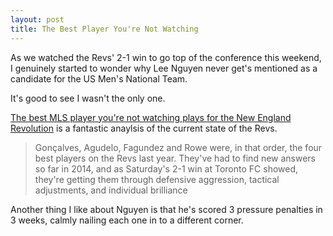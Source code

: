 ```yaml
---
layout: post
title: The Best Player You're Not Watching
---
```


As we watched the Revs' 2-1 win to go top of the conference this
weekend, I genuinely started to wonder why Lee Nguyen never get's
mentioned as a candidate for the US Men's National Team.

It's good to see I wasn't the only one.

[The best MLS player you're not watching plays for the New England
Revolution](http://www.mlssoccer.com/news/article/2014/03/03/armchair-analyst-best-mls-player-youre-not-watching-plays-new-england-revolu?utm_source=Twitter&utm_medium=referral&utm_content=News&utm_campaign=Unpaid)
is a fantastic anaylsis of the current state of the Revs.

> Gonçalves, Agudelo, Fagundez and Rowe were, in that order, the four
  best players on the Revs last year. They've had to find new answers
  so far in 2014, and as Saturday's 2-1 win at Toronto FC showed,
  they're getting them through defensive aggression, tactical
  adjustments, and individual brilliance

Another thing I like about Nguyen is that he's scored 3 pressure
penalties in 3 weeks, calmly nailing each one in to a different
corner. 